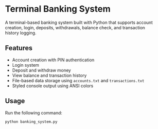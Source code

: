 
# Terminal Banking System

A terminal-based banking system built with Python that supports account creation, login, deposits, withdrawals, balance check, and transaction history logging.

## Features

- Account creation with PIN authentication
- Login system
- Deposit and withdraw money
- View balance and transaction history
- File-based data storage using `accounts.txt` and `transactions.txt`
- Styled console output using ANSI colors

## Usage

Run the following command:

```bash
python banking_system.py
```
